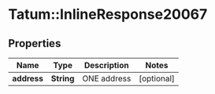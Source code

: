 # Tatum::InlineResponse20067

## Properties
Name | Type | Description | Notes
------------ | ------------- | ------------- | -------------
**address** | **String** | ONE address | [optional] 

